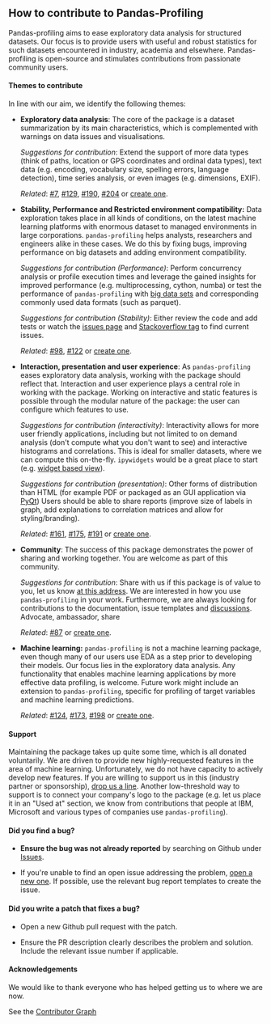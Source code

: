 ## How to contribute to Pandas-Profiling

Pandas-profiling aims to ease exploratory data analysis for structured datasets. 
Our focus is to provide users with useful and robust statistics for such datasets encountered in industry, academia and elsewhere.
Pandas-profiling is open-source and stimulates contributions from passionate community users.


#### Themes to contribute
In line with our aim, we identify the following themes:

- **Exploratory data analysis**: 
  The core of the package is a dataset summarization by its main characteristics, which is complemented with warnings on data issues and visualisations.

  _Suggestions for contribution_: 
  Extend the support of more data types (think of paths, location or GPS coordinates and ordinal data types),
  text data (e.g. encoding, vocabulary size, spelling errors, language detection), 
  time series analysis, 
  or even images (e.g. dimensions, EXIF).
  
  _Related_: [#7][i7], [#129][i129], [#190][i190], [#204][i204] or [create one](https://github.com/pandas-profiling/pandas-profiling/issues/new/choose).

- **Stability, Performance and Restricted environment compatibility:** 
  Data exploration takes place in all kinds of conditions, on the latest machine learning platforms with enormous dataset to managed environments in large corporations.
  `pandas-profiling` helps analysts, researchers and engineers alike in these cases.
  We do this by fixing bugs, improving performance on big datasets and adding environment compatibility.
  
  _Suggestions for contribution (Performance)_: 
  Perform concurrency analysis or profile execution times and leverage the gained insights for improved performance (e.g. multiprocessing, cython, numba) or test the performance of `pandas-profiling` with [big data sets](https://www.stats.govt.nz/large-datasets/csv-files-for-download/) and corresponding commonly used data formats (such as parquet). 
  
  _Suggestions for contribution (Stability)_: 
  Either review the code and add tests or watch the [issues page](https://github.com/pandas-profiling/pandas-profiling/issues) and [Stackoverflow tag](https://stackoverflow.com/questions/tagged/pandas-profiling) to find current issues.
     
  _Related_: [#98][i98], [#122][i122] or [create one](https://github.com/pandas-profiling/pandas-profiling/issues/new/choose).

- **Interaction, presentation and user experience**: 
  As `pandas-profiling` eases exploratory data analysis, working with the package should reflect that.
  Interaction and user experience plays a central role in working with the package.
  Working on interactive and static features is possible through the modular nature of the package: the user can configure which features to use.

  _Suggestions for contribution (interactivity)_:
  Interactivity allows for more user friendly applications, including but not limited to on demand analysis (don't compute what you don't want to see) and interactive histograms and correlations. 
  This is ideal for smaller datasets, where we can compute this on-the-fly. 
  `ipywidgets` would be a great place to start (e.g. [widget based view](https://ipywidgets.readthedocs.io/en/stable/examples/Widget%20List.html)).

  _Suggestions for contribution (presentation)_:
  Other forms of distribution than HTML (for example PDF or packaged as an GUI application via [PyQt](https://riverbankcomputing.com/software/pyqt/intro))
  Users should be able to share reports (improve size of labels in graph, add explanations to correlation matrices and allow for styling/branding).

  _Related_: [#161][i161], [#175][i175], [#191][i191] or [create one](https://github.com/pandas-profiling/pandas-profiling/issues/new/choose).

- **Community**: 
  The success of this package demonstrates the power of sharing and working together.
  You are welcome as part of this community.
  
  _Suggestions for contribution_:
  Share with us if this package is of value to you, let us know [at this address](mailto:pandasprofiling@gmail.com).
  We are interested in how you use `pandas-profiling` in your work.
  Furthermore, we are always looking for contributions to the documentation, issue templates and [discussions](https://github.com/pandas-profiling/pandas-profiling/issues?q=is%3Aissue+is%3Aopen+label%3Adiscussion).
  Advocate, ambassador, share
  
  _Related_: [#87][i87] or [create one](https://github.com/pandas-profiling/pandas-profiling/issues/new/choose).

- **Machine learning:** 
  `pandas-profiling` is not a machine learning package, even though many of our users use EDA as a step prior to developing their models.
  Our focus lies in the exploratory data analysis.
  Any functionality that enables machine learning applications by more effective data profiling, is welcome.
  Future work might include an extension to `pandas-profiling`, specific for profiling of target variables and machine learning predictions.

  _Related_: [#124][i124], [#173][i173], [#198][i198] or [create one](https://github.com/pandas-profiling/pandas-profiling/issues/new/choose).

#### Support
Maintaining the package takes up quite some time, which is all donated voluntarily.
We are driven to provide new highly-requested features in the area of machine learning.
Unfortunately, we do not have capacity to actively develop new features.
If you are willing to support us in this (industry partner or sponsorship), [drop us a line](mailto:pandasprofiling@gmail.com).
Another low-threshold way to support is to connect your company's logo to the package
(e.g. let us place it in an "Used at" section, we know from contributions that people at IBM, Microsoft and various types of companies use `pandas-profiling`).

#### **Did you find a bug?**

* **Ensure the bug was not already reported** by searching on Github under [Issues](https://github.com/pandas-profiling/pandas-profiling/issues).

* If you're unable to find an open issue addressing the problem, [open a new one](https://github.com/pandas-profiling/pandas-profiling/issues/new/choose). 
If possible, use the relevant bug report templates to create the issue. 

#### **Did you write a patch that fixes a bug?**

* Open a new Github pull request with the patch.

* Ensure the PR description clearly describes the problem and solution. 
Include the relevant issue number if applicable.


#### Acknowledgements

We would like to thank everyone who has helped getting us to where we are now.

See the [Contributor Graph](https://github.com/pandas-profiling/pandas-profiling/graphs/contributors)

[i7]: https://github.com/pandas-profiling/pandas-profiling/issues/7
[i129]: https://github.com/pandas-profiling/pandas-profiling/issues/129
[i190]: https://github.com/pandas-profiling/pandas-profiling/issues/190
[i204]: https://github.com/pandas-profiling/pandas-profiling/issues/204
[i98]: https://github.com/pandas-profiling/pandas-profiling/issues/98
[i122]: https://github.com/pandas-profiling/pandas-profiling/issues/122
[i124]: https://github.com/pandas-profiling/pandas-profiling/issues/24
[i173]: https://github.com/pandas-profiling/pandas-profiling/issues/173
[i198]: https://github.com/pandas-profiling/pandas-profiling/issues/198
[i87]: https://github.com/pandas-profiling/pandas-profiling/issues/87
[i161]: https://github.com/pandas-profiling/pandas-profiling/issues/161
[i175]: https://github.com/pandas-profiling/pandas-profiling/issues/175
[i191]: https://github.com/pandas-profiling/pandas-profiling/issues/191

